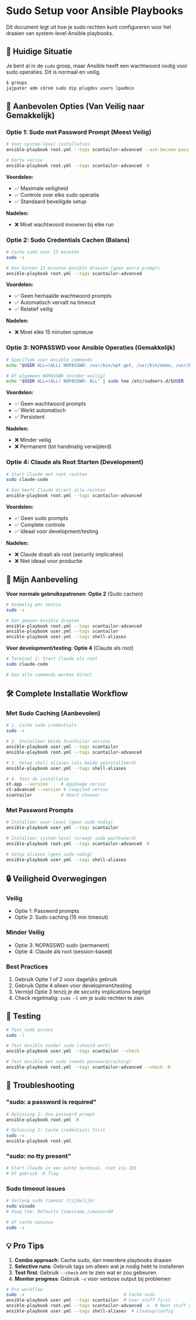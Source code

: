 # Sudo Setup voor Ansible Playbooks

Dit document legt uit hoe je sudo rechten kunt configureren voor het draaien van system-level Ansible playbooks.

## 🔐 Huidige Situatie

Je bent al in de `sudo` groep, maar Ansible heeft een wachtwoord nodig voor sudo operaties. Dit is normaal en veilig.

```bash
$ groups
jajpater adm cdrom sudo dip plugdev users lpadmin
```

## 🚀 Aanbevolen Opties (Van Veilig naar Gemakkelijk)

### **Optie 1: Sudo met Password Prompt (Meest Veilig)**

```bash
# Voor system-level installaties
ansible-playbook root.yml --tags scantailor-advanced --ask-become-pass

# Korte versie
ansible-playbook root.yml --tags scantailor-advanced -K
```

**Voordelen:**
- ✅ Maximale veiligheid
- ✅ Controle over elke sudo operatie
- ✅ Standaard beveiligde setup

**Nadelen:**
- ❌ Moet wachtwoord invoeren bij elke run

### **Optie 2: Sudo Credentials Cachen (Balans)**

```bash
# Cache sudo voor 15 minuten
sudo -v

# Dan binnen 15 minuten Ansible draaien (geen extra prompt)
ansible-playbook root.yml --tags scantailor-advanced
```

**Voordelen:**
- ✅ Geen herhaalde wachtwoord prompts
- ✅ Automatisch vervalt na timeout
- ✅ Relatief veilig

**Nadelen:**
- ❌ Moet elke 15 minuten opnieuw

### **Optie 3: NOPASSWD voor Ansible Operaties (Gemakkelijk)**

```bash
# Specifiek voor Ansible commands
echo "$USER ALL=(ALL) NOPASSWD: /usr/bin/apt-get, /usr/bin/make, /usr/bin/cmake, /usr/bin/git" | sudo tee /etc/sudoers.d/ansible-$USER

# Of algemeen NOPASSWD (minder veilig)
echo "$USER ALL=(ALL) NOPASSWD: ALL" | sudo tee /etc/sudoers.d/$USER
```

**Voordelen:**
- ✅ Geen wachtwoord prompts
- ✅ Werkt automatisch
- ✅ Persistent

**Nadelen:**
- ❌ Minder veilig
- ❌ Permanent (tot handmatig verwijderd)

### **Optie 4: Claude als Root Starten (Development)**

```bash
# Start Claude met root rechten
sudo claude-code

# Dan heeft Claude direct alle rechten
ansible-playbook root.yml --tags scantailor-advanced
```

**Voordelen:**
- ✅ Geen sudo prompts
- ✅ Complete controle
- ✅ Ideaal voor development/testing

**Nadelen:**
- ❌ Claude draait als root (security implicaties)
- ❌ Niet ideaal voor productie

## 🎯 Mijn Aanbeveling

**Voor normale gebruikspatronen**: **Optie 2** (Sudo cachen)

```bash
# Eenmalig per sessie
sudo -v

# Dan gewoon Ansible draaien
ansible-playbook root.yml --tags scantailor-advanced
ansible-playbook user.yml --tags scantailor
ansible-playbook user.yml --tags shell-aliases
```

**Voor development/testing**: **Optie 4** (Claude als root)

```bash
# Terminal 1: Start Claude als root
sudo claude-code

# Dan alle commands werken direct
```

## 🛠️ Complete Installatie Workflow

### **Met Sudo Caching (Aanbevolen)**

```bash
# 1. Cache sudo credentials
sudo -v

# 2. Installeer beide ScanTailor versies
ansible-playbook user.yml --tags scantailor
ansible-playbook root.yml --tags scantailor-advanced  

# 3. Setup shell aliases (als beide geïnstalleerd)
ansible-playbook user.yml --tags shell-aliases

# 4. Test de installatie
st-app --version     # AppImage versie
st-advanced --version # Compiled versie
scantailor           # Smart chooser
```

### **Met Password Prompts**

```bash
# Installeer user-level (geen sudo nodig)
ansible-playbook user.yml --tags scantailor

# Installeer system-level (vraagt sudo wachtwoord)
ansible-playbook root.yml --tags scantailor-advanced -K

# Setup aliases (geen sudo nodig)
ansible-playbook user.yml --tags shell-aliases
```

## 🔒 Veiligheid Overwegingen

### **Veilig**
- Optie 1: Password prompts
- Optie 2: Sudo caching (15 min timeout)

### **Minder Veilig**
- Optie 3: NOPASSWD sudo (permanent)
- Optie 4: Claude als root (session-based)

### **Best Practices**
1. Gebruik Optie 1 of 2 voor dagelijks gebruik
2. Gebruik Optie 4 alleen voor development/testing
3. Vermijd Optie 3 tenzij je de security implications begrijpt
4. Check regelmatig: `sudo -l` om je sudo rechten te zien

## 🧪 Testing

```bash
# Test sudo access
sudo -l

# Test Ansible zonder sudo (should work)
ansible-playbook user.yml --tags scantailor --check

# Test Ansible met sudo (needs password/caching)
ansible-playbook root.yml --tags scantailor-advanced --check -K
```

## 🚨 Troubleshooting

### "sudo: a password is required"
```bash
# Oplossing 1: Use password prompt
ansible-playbook root.yml -K

# Oplossing 2: Cache credentials first
sudo -v
ansible-playbook root.yml
```

### "sudo: no tty present"
```bash
# Start Claude in een echte terminal, niet via IDE
# Of gebruik -K flag
```

### Sudo timeout issues
```bash
# Verleng sudo timeout (tijdelijk)
sudo visudo
# Voeg toe: Defaults timestamp_timeout=60

# Of cache opnieuw
sudo -v
```

## 💡 Pro Tips

1. **Combo approach**: Cache sudo, dan meerdere playbooks draaien
2. **Selective runs**: Gebruik tags om alleen wat je nodig hebt te installeren
3. **Test first**: Gebruik `--check` om te zien wat er zou gebeuren
4. **Monitor progress**: Gebruik `-v` voor verbose output bij problemen

```bash
# Pro workflow
sudo -v                                      # Cache sudo
ansible-playbook user.yml --tags scantailor  # User stuff first
ansible-playbook root.yml --tags scantailor-advanced -v  # Root stuff with verbose
ansible-playbook user.yml --tags shell-aliases  # Cleanup/config
```